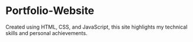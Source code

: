 # Portfolio-Website
Created using HTML, CSS, and JavaScript, this site highlights my technical skills and personal achievements.
